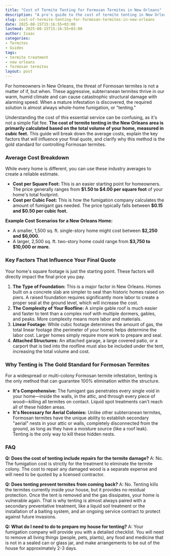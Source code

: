 ```yaml
---
title: "Cost of Termite Tenting for Formosan Termites in New Orleans"
description: "A pro's guide to the cost of termite tenting in New Orleans. Learn the average price per square foot, the key factors that influence your quote, and why it's non-negotiable for Formosan termites."
slug: cost-of-termite-tenting-for-formosan-termites-in-new-orleans
date: 2025-08-15T15:16:55+03:00
lastmod: 2025-08-15T15:16:55+03:00
author: Isaac
categories:
- Termites
- Guides
tags:
- termite treatment
- new orleans
- formosan termites
layout: post
---
```

For homeowners in New Orleans, the threat of Formosan termites is not a matter of if, but when. These aggressive, subterranean termites thrive in our warm, humid climate and can cause catastrophic structural damage with alarming speed. When a mature infestation is discovered, the required solution is almost always whole-home fumigation, or "tenting."

Understanding the cost of this essential service can be confusing, as it's not a simple flat fee. **The cost of termite tenting in the New Orleans area is primarily calculated based on the total volume of your home, measured in cubic feet.** This guide will break down the average costs, explain the key factors that will influence your final quote, and clarify why this method is the gold standard for controlling Formosan termites.

### Average Cost Breakdown

While every home is different, you can use these industry averages to create a reliable estimate.

*   **Cost per Square Foot:** This is an easier starting point for homeowners. The price generally ranges from **$1.50 to $4.00 per square foot** of your home's total footprint.
*   **Cost per Cubic Foot:** This is how the fumigation company calculates the amount of fumigant gas needed. The price typically falls between **$0.15 and $0.50 per cubic foot.**

**Example Cost Scenarios for a New Orleans Home:**

*   A smaller, 1,500 sq. ft. single-story home might cost between **$2,250 and $6,000.**
*   A larger, 2,500 sq. ft. two-story home could range from **$3,750 to $10,000 or more.**

### Key Factors That Influence Your Final Quote

Your home's square footage is just the starting point. These factors will directly impact the final price you pay.

1.  **The Type of Foundation:** This is a major factor in New Orleans. Homes built on a concrete slab are simpler to seal than historic homes raised on piers. A raised foundation requires significantly more labor to create a proper seal at the ground level, which will increase the cost.
2.  **The Complexity of Your Roofline:** A simple gable roof is much easier and faster to tent than a complex roof with multiple dormers, gables, and peaks. More complexity means more labor and materials.
3.  **Linear Footage:** While cubic footage determines the amount of gas, the total linear footage (the perimeter of your home) helps determine the labor cost. Larger homes simply require more work to prepare and seal.
4.  **Attached Structures:** An attached garage, a large covered patio, or a carport that is tied into the roofline must also be included under the tent, increasing the total volume and cost.

### Why Tenting is The Gold Standard for Formosan Termites

For a widespread or multi-colony Formosan termite infestation, tenting is the only method that can guarantee 100% elimination within the structure.

*   **It's Comprehensive:** The fumigant gas penetrates every single void in your home—inside the walls, in the attic, and through every piece of wood—killing all termites on contact. Liquid spot treatments can't reach all of these hidden areas.
*   **It's Necessary for Aerial Colonies:** Unlike other subterranean termites, Formosan termites have the unique ability to establish secondary "aerial" nests in your attic or walls, completely disconnected from the ground, as long as they have a moisture source (like a roof leak). Tenting is the only way to kill these hidden nests.

### FAQ

**Q: Does the cost of tenting include repairs for the termite damage?**
A: No. The fumigation cost is strictly for the treatment to eliminate the termite colony. The cost to repair any damaged wood is a separate expense and will need to be quoted by a licensed contractor.

**Q: Does tenting prevent termites from coming back?**
A: No. Tenting kills the termites currently inside your house, but it provides no residual protection. Once the tent is removed and the gas dissipates, your home is vulnerable again. That is why tenting is almost always paired with a secondary preventative treatment, like a liquid soil treatment or the installation of a baiting system, and an ongoing service contract to protect against future invasions.

**Q: What do I need to do to prepare my house for tenting?**
A: Your fumigation company will provide you with a detailed checklist. You will need to remove all living things (people, pets, plants), any food and medicine that is not in a sealed can or glass jar, and make arrangements to be out of the house for approximately 2-3 days.
